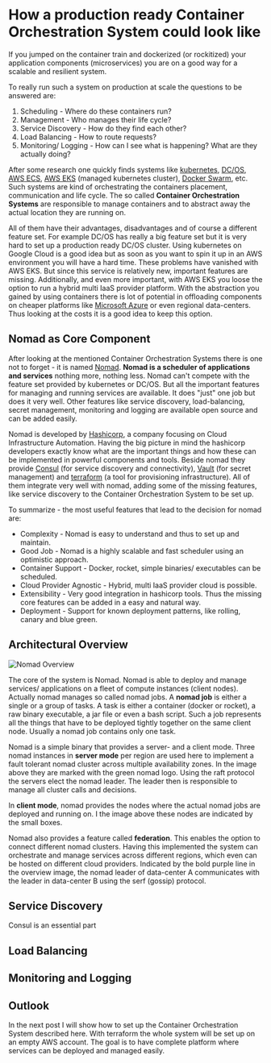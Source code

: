 # How a production ready Container Orchestration System could look like

If you jumped on the container train and dockerized (or rockitized) your application components (microservices) you are on a good way for a scalable and resilient system.

To really run such a system on production at scale the questions to be answered are:

1. Scheduling - Where do these containers run?
2. Management - Who manages their life cycle?
3. Service Discovery - How do they find each other?
4. Load Balancing - How to route requests?
5. Monitoring/ Logging - How can I see what is happening? What are they actually doing?

After some research one quickly finds systems like [kubernetes](https://kubernetes.io), [DC/OS](https://dcos.io), [AWS ECS](https://docs.aws.amazon.com/AmazonECS/latest/developerguide/Welcome.html), [AWS EKS](https://aws.amazon.com/eks/) (managed kubernetes cluster), [Docker Swarm](https://github.com/docker/swarm/), etc. Such systems are kind of orchestrating the containers placement, communication and life cycle. The so called **Container Orchestration Systems** are responsible to manage containers and to abstract away the actual location they are running on.

All of them have their advantages, disadvantages and of course a different feature set. For example DC/OS has really a big feature set but it is very hard to set up a production ready DC/OS cluster. Using kubernetes on Google Cloud is a good idea but as soon as you want to spin it up in an AWS environment you will have a hard time.
These problems have vanished with AWS EKS. But since this service is relatively new, important features are missing. Additionally, and even more important, with AWS EKS you loose the option to run a hybrid multi IaaS provider platform. With the abstraction you gained by using containers there is lot of potential in offloading components on cheaper platforms like [Microsoft Azure](https://azure.microsoft.com/en-us/) or even regional data-centers. Thus looking at the costs it is a good idea to keep this option.

## Nomad as Core Component

After looking at the mentioned Container Orchestration Systems there is one not to forget - it is named [Nomad](https://www.nomadproject.io). **Nomad is a scheduler of applications and services** nothing more, nothing less. Nomad can't compete with the feature set provided by kubernetes or DC/OS. But all the important features for managing and running services are available. It does "just" one job but does it very well.
Other features like service discovery, load-balancing, secret management, monitoring and logging are available open source and can be added easily.

Nomad is developed by [Hashicorp](https://www.hashicorp.com), a company focusing on Cloud Infrastructure Automation. Having the big picture in mind the hashicorp developers exactly know what are the important things and how these can be implemented in powerful components and tools. Beside nomad they provide [Consul](https://www.consul.io) (for service discovery and connectivity), [Vault](https://www.hashicorp.com/products/vault/) (for secret management) and [terraform](https://www.terraform.io) (a tool for provisioning infrastructure). All of them integrate very well with nomad, adding some of the missing features, like service discovery to the Container Orchestration System to be set up.

To summarize - the most useful features that lead to the decision for nomad are:

- Complexity - Nomad is easy to understand and thus to set up and maintain.
- Good Job - Nomad is a highly scalable and fast scheduler using an optimistic approach.
- Container Support - Docker, rocket, simple binaries/ executables can be scheduled.
- Cloud Provider Agnostic - Hybrid, multi IaaS provider cloud is possible.
- Extensibility - Very good integration in hashicorp tools. Thus the missing core features can be added in a easy and natural way.
- Deployment - Support for known deployment patterns, like rolling, canary and blue green.

## Architectural Overview

![Nomad Overview](Nomad_Overview.png)

The core of the system is Nomad. Nomad is able to deploy and manage services/ applications on a fleet of compute instances (client nodes).
Actually nomad manages so called nomad jobs. A **nomad job** is either a single or a group of tasks. A task is either a container (docker or rocket), a raw binary executable, a jar file or even a bash script. Such a job represents all the things that have to be deployed tightly together on the same client node. Usually a nomad job contains only one task.

Nomad is a simple binary that provides a server- and a client mode. Three nomad instances in **server mode** per region are used here to implement a fault tolerant nomad cluster across multiple availability zones. In the image above they are marked with the green nomad logo. Using the raft protocol the servers elect the nomad leader. The leader then is responsible to manage all cluster calls and decisions.

In **client mode**, nomad provides the nodes where the actual nomad jobs are deployed and running on. I the image above these nodes are indicated by the small boxes.

Nomad also provides a feature called **federation**. This enables the option to connect different nomad clusters. Having this implemented the system can orchestrate and manage services across different regions, which even can be hosted on different cloud providers. Indicated by the bold purple line in the overview image, the nomad leader of data-center A communicates with the leader in data-center B using the serf (gossip) protocol.

## Service Discovery

Consul is an essential part

## Load Balancing

## Monitoring and Logging

## Outlook

In the next post I will show how to set up the Container Orchestration System described here. With terraform the whole system will be set up on an empty AWS account. The goal is to have complete platform where services can be deployed and managed easily.
